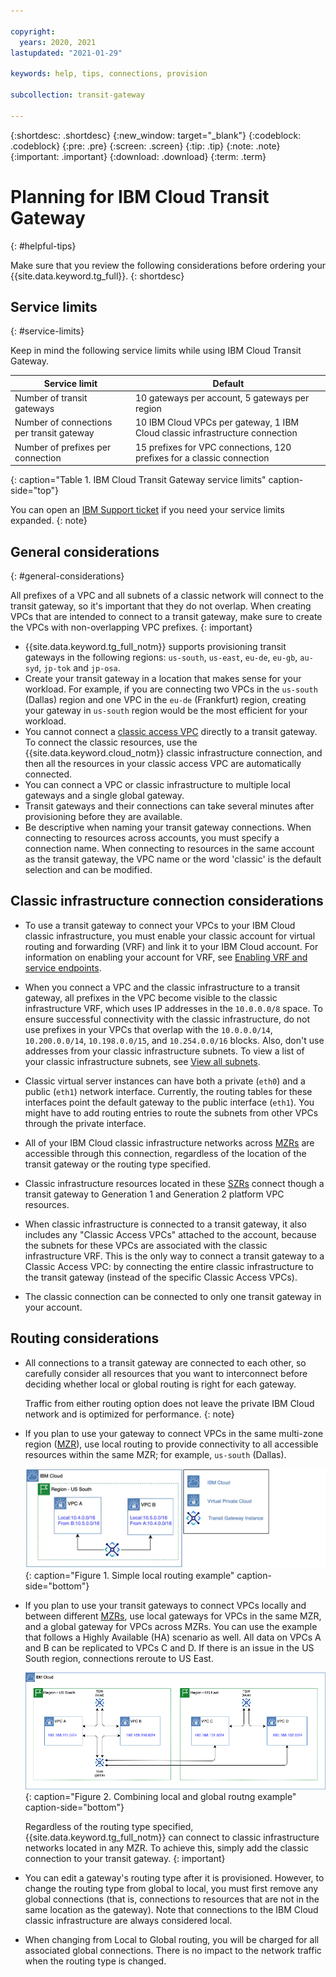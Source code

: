 ```yaml
---

copyright:
  years: 2020, 2021
lastupdated: "2021-01-29"

keywords: help, tips, connections, provision

subcollection: transit-gateway

---
```


{:shortdesc: .shortdesc}
{:new_window: target="_blank"}
{:codeblock: .codeblock}
{:pre: .pre}
{:screen: .screen}
{:tip: .tip}
{:note: .note}
{:important: .important}
{:download: .download}
{:term: .term}

# Planning for IBM Cloud Transit Gateway
{: #helpful-tips}

Make sure that you review the following considerations before ordering your {{site.data.keyword.tg_full}}.
{: shortdesc}

## Service limits
{: #service-limits}

Keep in mind the following service limits while using IBM Cloud Transit Gateway.

| Service limit |  Default |
|---------------------------|------|
| Number of transit gateways | 10 gateways per account, 5 gateways per region |
| Number of connections per transit gateway |  10 IBM Cloud VPCs per gateway, 1 IBM Cloud classic infrastructure connection |
| Number of prefixes per connection | 15 prefixes for VPC connections, 120 prefixes for a classic connection |
{: caption="Table 1. IBM Cloud Transit Gateway service limits" caption-side="top"}

You can open an [IBM Support ticket](/docs/get-support?topic=get-support-using-avatar#using-avatar) if you need your service limits expanded.
{: note}

## General considerations
{: #general-considerations}

All prefixes of a VPC and all subnets of a classic network will connect to the transit gateway, so it's important that they do not overlap. When creating VPCs that are intended to connect to a transit gateway, make sure to create the VPCs with non-overlapping VPC prefixes.
{: important}

* {{site.data.keyword.tg_full_notm}} supports provisioning transit gateways in the following regions: `us-south`, `us-east`, `eu-de`, `eu-gb`, `au-syd`, `jp-tok` and `jp-osa`.
* Create your transit gateway in a location that makes sense for your workload. For example, if you are connecting two VPCs in the `us-south` (Dallas) region and one VPC in the `eu-de` (Frankfurt) region, creating your gateway in `us-south` region would be the most efficient for your workload.
* You cannot connect a [classic access VPC](/docs/vpc?topic=vpc-setting-up-access-to-classic-infrastructure) directly to a transit gateway. To connect the classic resources, use the {{site.data.keyword.cloud_notm}} classic infrastructure connection, and then all the resources in your classic access VPC are automatically connected.  
* You can connect a VPC or classic infrastructure to multiple local gateways and a single global gateway.
* Transit gateways and their connections can take several minutes after provisioning before they are available.
* Be descriptive when naming your transit gateway connections. When connecting to resources across accounts, you must specify a connection name. When connecting to resources in the same account as the transit gateway, the VPC name or the word 'classic' is the default selection and can be modified.

## Classic infrastructure connection considerations

* To use a transit gateway to connect your VPCs to your IBM Cloud classic infrastructure, you must enable your classic account for virtual routing and forwarding (VRF) and link it to your IBM Cloud account. For information on enabling your account for VRF, see [Enabling VRF and service endpoints](/docs/account?topic=account-vrf-service-endpoint).

* When you connect a VPC and the classic infrastructure to a transit gateway, all prefixes in the VPC become visible to the classic infrastructure VRF, which uses IP addresses in the `10.0.0.0/8` space. To ensure successful connectivity with the classic infrastructure, do not use prefixes in your VPCs that overlap with the `10.0.0.0/14`, `10.200.0.0/14`, `10.198.0.0/15`, and `10.254.0.0/16` blocks. Also, don't use addresses from your classic infrastructure subnets. To view a list of your classic infrastructure subnets, see [View all subnets](/docs/subnets?topic=subnets-view-all-subnets).

* Classic virtual server instances can have both a private (`eth0`) and a public (`eth1`) network interface. Currently, the routing tables for these interfaces point the default gateway to the public interface (`eth1`). You might have to add routing entries to route the subnets from other VPCs through the private interface.

* All of your IBM Cloud classic infrastructure networks across [MZRs](/docs/overview?topic=overview-locations#mzr-table) are accessible through this connection, regardless of the location of the transit gateway or the routing type specified.

* Classic infrastructure resources located in these [SZRs](/docs/transit-gateway?topic=transit-gateway-tg-locations#szr-table) connect though a transit gateway to Generation 1 and Generation 2 platform VPC resources.

* When classic infrastructure is connected to a transit gateway, it also includes any "Classic Access VPCs" attached to the account, because the subnets for these VPCs are associated with the classic infrastructure VRF. This is the only way to connect a transit gateway to a Classic Access VPC: by connecting the entire classic infrastructure to the transit gateway (instead of the specific Classic Access VPCs).

* The classic connection can be connected to only one transit gateway in your account.

## Routing considerations

* All connections to a transit gateway are connected to each other, so carefully consider all resources that you want to interconnect before deciding whether local or global routing is right for each gateway.

   Traffic from either routing option does not leave the private IBM Cloud network and is optimized for performance.
   {: note}

* If you plan to use your gateway to connect VPCs in the same multi-zone region ([MZR](/docs/overview?topic=overview-locations#mzr-table)), use local routing to provide connectivity to all accessible resources within the same MZR; for example, `us-south` (Dallas).

   ![Local routing](images/1-aboutLocalRoutingExample.png "Local routing"){: caption="Figure 1. Simple local routing example" caption-side="bottom"}

* If you plan to use your transit gateways to connect VPCs locally and between different [MZRs](/docs/overview?topic=overview-locations#mzr-table), use local gateways for VPCs in the same MZR, and a global gateway for VPCs across MZRs. You can use the example that follows a Highly Available (HA) scenario as well. All data on VPCs A and B can be replicated to VPCs C and D. If there is an issue in the US South region, connections reroute to US East. 

   ![Global routing](images/2-aboutLocalAndGlobalRoutingExample.png "Local and Global routing"){: caption="Figure 2. Combining local and global routng example" caption-side="bottom"}

   Regardless of the routing type specified, {{site.data.keyword.tg_full_notm}} can connect to classic infrastructure networks located in any MZR. To achieve this, simply add the classic connection to your transit gateway.
   {: important}

* You can edit a gateway's routing type after it is provisioned. However, to change the routing type from global to local, you must first remove any global connections (that is, connections to resources that are not in the same location as the gateway). Note that connections to the IBM Cloud classic infrastructure are always considered local.

* When changing from Local to Global routing, you will be charged for all associated global connections. There is no impact to the network traffic when the routing type is changed.

